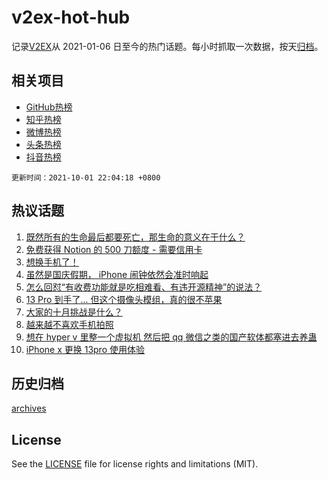 # v2ex-hot-hub

 记录[V2EX](https://www.v2ex.com/)从 2021-01-06 日至今的热门话题。每小时抓取一次数据，按天[归档](archives)。
 
 ## 相关项目

- [GitHub热榜](https://github.com/snaildev/github-hot-hub)
- [知乎热榜](https://github.com/snaildev/zhihu-hot-hub)
- [微博热榜](https://github.com/snaildev/weibo-hot-hub)
- [头条热榜](https://github.com/snaildev/toutiao-hot-hub)
- [抖音热榜](https://github.com/snaildev/douyin-hot-hub)


 `更新时间：2021-10-01 22:04:18 +0800`

## 热议话题

1. [既然所有的生命最后都要死亡，那生命的意义在于什么？](https://www.v2ex.com/t/805512)
1. [免费获得 Notion 的 500 刀额度 - 需要信用卡](https://www.v2ex.com/t/805575)
1. [想换手机了！](https://www.v2ex.com/t/805515)
1. [虽然是国庆假期， iPhone 闹钟依然会准时响起](https://www.v2ex.com/t/805507)
1. [怎么回怼“有收费功能就是吃相难看、有违开源精神”的说法？](https://www.v2ex.com/t/805544)
1. [13 Pro 到手了... 但这个摄像头模组，真的很不苹果](https://www.v2ex.com/t/805539)
1. [大家的十月挑战是什么？](https://www.v2ex.com/t/805524)
1. [越来越不喜欢手机拍照](https://www.v2ex.com/t/805531)
1. [想在 hyper v 里整一个虚拟机 然后把 qq 微信之类的国产软体都塞进去养蛊](https://www.v2ex.com/t/805490)
1. [iPhone x 更换 13pro 使用体验](https://www.v2ex.com/t/805550)

## 历史归档

[archives](archives)

## License

See the [LICENSE](LICENSE) file for license rights and limitations (MIT).
